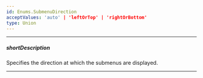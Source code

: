 ```yaml
---
id: Enums.SubmenuDirection
acceptValues: 'auto' | 'leftOrTop' | 'rightOrBottom'
type: Union
---
```

---
##### shortDescription
Specifies the direction at which the submenus are displayed.

---
<!--
dxMenuOptions.submenuDirection(api-reference/10 UI Components/dxMenu/1 Configuration/submenuDirection.md)(ui/menu.d.ts)
-->
